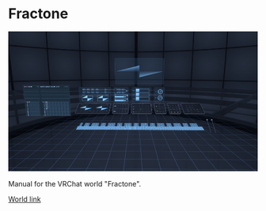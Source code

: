 # Fractone

![Fractone](images/fractone.png)

Manual for the VRChat world "Fractone".

[World link](https://vrchat.com/home/world/wrld_87674d1a-6afb-451e-835a-18267d86a8c7 "Fractone - VRChat")
